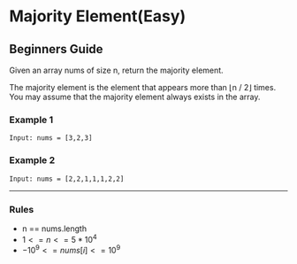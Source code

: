 # Majority Element(Easy)

## Beginners Guide

Given an array nums of size n, return the majority element.

The majority element is the element that appears more than ⌊n / 2⌋ times. You may assume that the majority element always exists in the array.

### Example 1

```go=
Input: nums = [3,2,3]
```

### Example 2

```go=
Input: nums = [2,2,1,1,1,2,2]
```

---

### Rules

* n == nums.length
* $1 <= n <= 5 * 10^4$
* $-10^9 <= nums[i] <= 10^9$

